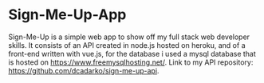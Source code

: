 # Sign-Me-Up-App

Sign-Me-Up is a simple web app to show off my full stack web developer skills. It consists of an API created in node.js hosted on heroku, and of a front-end written with vue.js, for the database i used a mysql database that is hosted on https://www.freemysqlhosting.net/. Link to my API repository: https://github.com/dcadarko/sign-me-up-api.
